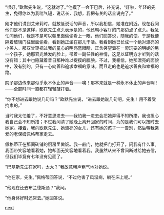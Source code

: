 
“很好，”欧默先生说，“这就对了。”他摸了一会下巴后，补充说，“好啦，年轻的先生，免得你以为我喘气短，说话长，我想，我把有关的话全说完了。”

刚才他们讲到艾米莉时，就放低说话的声音，所以我相信，她准在附近。现在我问他们是不是这样，欧默先生点头表示是的，他还朝小客厅的门那边点了点头。我急忙问他们，我是不是可以朝里面偷偷看上一眼，他们回答说，随我的便。于是我便隔着玻璃门往里面偷看，看到她正坐在那儿干活。我看到她已长成一个绝对漂亮的小美人，那双曾窥视过我的童心的明亮蓝眼睛，正含笑望着在一旁玩耍的明妮的另一个孩子，她那容光焕发的脸上，带着一副任性的神情，这足以证明方才听到的话没有错；其中也隐藏着昔日那种难以捉摸的腼腆。不过，我相信，她那漂亮的面貌中，没有别的，只有一心向善和追求幸福的意味，而且走的也是追求善良和幸福的路。

院子那边传来那似乎永不休止的声音——唉！那本来就是一种永不休止的声音啊！——全部时间一直都在轻轻敲打着。

“你不想进去跟她说几句吗？”欧默先生说，“进去跟她说几句吧，先生！用不着受拘束的。”

当时我太怕羞了，不好意思进去——我怕我一进去会把她弄得不知所措，我也担心我自己会不知所措；不过我问清了她晚上离开回家的时间，为的是我们可以按时去她家。接着，我向欧默先生、她漂亮的女儿，还有她的孩子一一告别，然后朝我亲爱的老保姆佩格蒂家走去。

佩格蒂正在那间砖铺的厨房里做饭。我一敲门，她就把门打开了，问我有什么事。我面带笑容地看着她，她却面无笑容地看着我。我虽然从来不曾间断过给她去信，但我们毕竟有七年没有见面了。

“巴基斯先生在家吗，太太？”我故意粗声粗气地对她说。

“他在家，先生，”佩格蒂回答说，“不过他害了风湿病，躺在床上呢。”

“他现在还去布兰德斯通？”我问。

“他身体好时还常去。”她回答说。

[next](page276)
